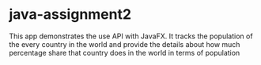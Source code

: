 # java-assignment2
This app demonstrates the use API with JavaFX. It tracks the population of the every country in the world and provide the details about 
how much percentage share that country does in the world in terms of population
